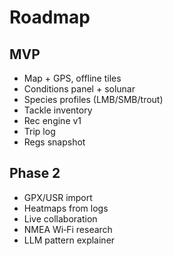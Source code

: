 # Roadmap

## MVP
- Map + GPS, offline tiles
- Conditions panel + solunar
- Species profiles (LMB/SMB/trout)
- Tackle inventory
- Rec engine v1
- Trip log
- Regs snapshot

## Phase 2
- GPX/USR import
- Heatmaps from logs
- Live collaboration
- NMEA Wi‑Fi research
- LLM pattern explainer
